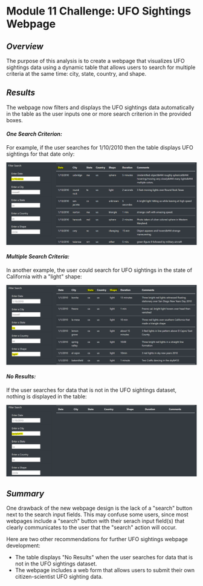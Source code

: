 # **Module 11 Challenge: UFO Sightings Webpage**

## *Overview*

The purpose of this analysis is to create a webpage that visualizes UFO sightings data using a dynamic table that allows users to search for multiple criteria at the same time: city, state, country, and shape.

## *Results*

The webpage now filters and displays the UFO sightings data automatically in the table as the user inputs one or more search criterion in the provided boxes. 

#### *One Search Criterion:*
For example, if the user searches for 1/10/2010 then the table displays UFO sightings for that date only:

![](images/date_filter.PNG)

#### *Multiple Search Criteria:*

In another example, the user could search for UFO sightings in the state of California with a "light" shape:

![](images/state+shape_filter.PNG)

#### *No Results:*

If the user searches for data that is not in the UFO sightings dataset, nothing is displayed in the table:

![](images/no_results.PNG)

## *Summary*
One drawback of the new webpage design is the lack of a "search" button next to the search input fields. This may confuse some users, since most webpages include a "search" button with their serach input field(s) that clearly communicates to the user that the "search" action will occur. 

Here are two other recommendations for further UFO sightings webpage development:
- The table displays "No Results" when the user searches for data that is not in the UFO sightings dataset.
- The webpage includes a web form that allows users to submit their own citizen-scientist UFO sighting data.


